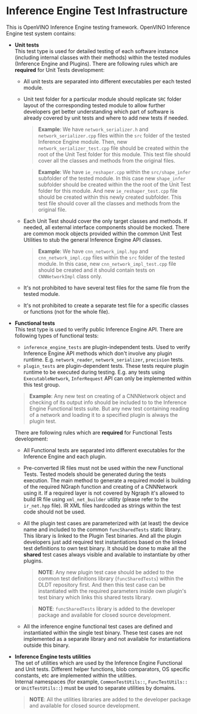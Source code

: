 # Inference Engine Test Infrastructure

This is OpenVINO Inference Engine testing framework. OpenVINO Inference Engine test system contains:
* **Unit tests**  
  This test type is used for detailed testing of each software instance (including internal classes with their methods)
  within the tested modules (Inference Engine and Plugins). There are following rules which are **required** for Unit
  Tests development:
  * All unit tests are separated into different executables per each tested module.
  * Unit test folder for a particular module should replicate `SRC` folder layout of the corresponding tested module to
    allow further developers get better understanding which part of software is already covered by unit tests and where
    to add new tests if needed.
    > **Example**: We have `network_serializer.h` and `network_serializer.cpp` files within the `src` folder of the
    tested Inference Engine module. Then, new `network_serializer_test.cpp` file should be created within the root of
    the Unit Test folder for this module. This test file should cover all the classes and methods from the original
    files.
    
    > **Example**: We have `ie_reshaper.cpp` within the `src/shape_infer` subfolder of the tested module. In this case
    new `shape_infer` subfolder should be created within the the root of the Unit Test folder for this module. And new
    `ie_reshaper_test.cpp` file should be created within this newly created subfolder. This test file should cover all
    the classes and methods from the original file.
  
  * Each Unit Test should cover the only target classes and methods. If needed, all external interface components should
    be mocked. There are common mock objects provided within the common Unit Test Utilities to stub the general
    Inference Engine API classes.
    > **Example**: We have `cnn_network_impl.hpp` and `cnn_network_impl.cpp` files within the `src` folder of the tested
    module. In this case, new `cnn_network_impl_test.cpp` file should be created and it should contain tests on
    `CNNNetworkImpl` class only.

  * It's not prohibited to have several test files for the same file from the tested module. 
  * It's not prohibited to create a separate test file for a specific classes or functions (not for the whole file).

* **Functional tests**  
  This test type is used to verify public Inference Engine API. There are following types of functional tests:
  * `inference_engine_tests` are plugin-independent tests. Used to verify Inference Engine API methods which don't
    involve any plugin runtime. E.g. `network_reader`, `network_serializer`, `precision` tests.
  * `plugin_tests` are plugin-dependent tests. These tests require plugin runtime to be executed during testing. E.g.
    any tests using `ExecutableNetwork`, `InferRequest` API can only be implemented within this test group. 

  > **Example**: Any new test on creating of a CNNNetwork object and checking of its output info should be included to
  to the Inference Engine Functional tests suite. But any new test containing reading of a network and loading it to a
  specified plugin is always the plugin test.

  There are following rules which are **required** for Functional Tests development:
  * All Functional tests are separated into different executables for the Inference Engine and each plugin.
  * Pre-converted IR files must not be used within the new Functional Tests. Tested models should be generated during
    the tests execution. The main method to generate a required model is building of the required NGraph function and
    creating of a CNNNetwork using it. If a required layer is not covered by Ngraph it's allowed to build IR file using
    `xml_net_builder` utility (please refer to the `ir_net.hpp` file). IR XML files hardcoded as strings within the test
    code should not be used.
  * All the plugin test cases are parameterized with (at least) the device name and included to the common
    `funcSharedTests` static library. This library is linked to the Plugin Test binaries. And all the plugin
    developers just add required test instantiations based on the linked test definitions to own test binary. It should
    be done to make all the **shared** test cases always visible and available to instantiate by other plugins. 
    > **NOTE**: Any new plugin test case should be added to the common test definitions library
    (`funcSharedTests`) within the DLDT repository first. And then this test case can be instantiated with the
    required parameters inside own plugin's test binary which links this shared tests library.

    > **NOTE**: `funcSharedTests` library is added to the developer package and available for closed source
    development.
  * All the inference engine functional test cases are defined and instantiated within the single test binary. These
    test cases are not implemented as a separate library and not available for instantiations outside this binary.

* **Inference Engine tests utilities**  
  The set of utilities which are used by the Inference Engine Functional and Unit tests. Different helper functions,
  blob comparators, OS specific constants, etc are implemented within the utilities.    
  Internal namespaces (for example, `CommonTestUtils::`, `FuncTestUtils::` or `UnitTestUtils::`) must be used to
  separate utilities by domains.
  > **NOTE**: All the utilities libraries are added to the developer package and available for closed source
  development.